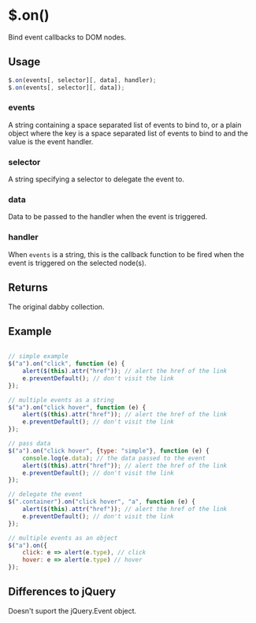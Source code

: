 # $.on()

Bind event callbacks to DOM nodes.

## Usage

```javascript
$.on(events[, selector][, data], handler);
$.on(events[, selector][, data]);
```

### events

A string containing a space separated list of events to bind to, or a plain object where the key is a space separated list of events to bind to and the value is the event handler.

### selector

A string specifying a selector to delegate the event to.

### data

Data to be passed to the handler when the event is triggered.

### handler

When `events` is a string, this is the callback function to be fired when the event is triggered on the selected node(s).

## Returns

The original dabby collection.

## Example

```javascript

// simple example
$("a").on("click", function (e) {
	alert($(this).attr("href")); // alert the href of the link
	e.preventDefault(); // don't visit the link
});

// multiple events as a string
$("a").on("click hover", function (e) {
	alert($(this).attr("href")); // alert the href of the link
	e.preventDefault(); // don't visit the link
});

// pass data
$("a").on("click hover", {type: "simple"}, function (e) {
	console.log(e.data); // the data passed to the event
	alert($(this).attr("href")); // alert the href of the link
	e.preventDefault(); // don't visit the link
});

// delegate the event
$(".container").on("click hover", "a", function (e) {
	alert($(this).attr("href")); // alert the href of the link
	e.preventDefault(); // don't visit the link
});

// multiple events as an object
$("a").on({
	click: e => alert(e.type), // click
	hover: e => alert(e.type) // hover
});
```

## Differences to jQuery

Doesn't suport the jQuery.Event object.
